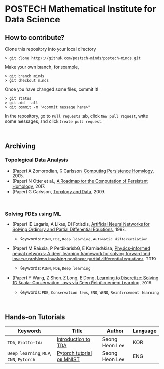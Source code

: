 # POSTECH Mathematical Institute for Data Science
## How to contribute?
Clone this repository into your local directory
~~~
> git clone https://github.com/postech-minds/postech-minds.git
~~~

Make your own branch, for example,
~~~
> git branch minds
> git checkout minds
~~~

Once you have changed some files, commit it!
~~~
> git status
> git add --all
> git commit -m "<commit message here>"
~~~

In the repository, go to `Pull requests` tab, click `New pull request`, write some messages, and click `Create pull request`.

<br>

## Archiving 
### Topological Data Analysis
- (Paper) A Zomorodian, G Carlsson, [Computing Persistence Homology](https://geometry.stanford.edu/papers/zc-cph-05/zc-cph-05.pdf), 2005.
- (Paper) N Otter et al., [A Roadmap for the Computation of Persistent Homology](https://epjdatascience.springeropen.com/articles/10.1140/epjds/s13688-017-0109-5), 2017.
- (Paper) G Carlsson, [Topology and Data](https://www.ams.org/journals/bull/2009-46-02/S0273-0979-09-01249-X/S0273-0979-09-01249-X.pdf), 2009.

<br>

### Solving PDEs using ML
- (Paper) IE Lagaris, A Likas, DI Fotiadis, [Artificial Neural Networks for Solving Ordinary and Partial Differential Equations](https://arxiv.org/abs/physics/9705023), 1998.
    - Keywords: `PINN`, `PDE`, `Deep learning`, `Automatic differentiation`

- (Paper) M Raissia, P PerdikarisbG, E Karniadakisa, [Physics-informed neural networks: A deep learning framework for solving forward and inverse problems involving nonlinear partial differential equations](https://www.sciencedirect.com/science/article/pii/S0021999118307125), 2019. 
    - Keywords: `PINN`, `PDE`, `Deep learning`

- (Paper) Y Wang, Z Shen, Z Long, B Dong, [Learning to Discretize: Solving 1D Scalar Conservation Laws via Deep Reinforcement Learning](https://arxiv.org/abs/1905.11079), 2019.
    - Keywords: `PDE`, `Conservation laws`, `ENO`, `WENO`, `Reinforcement learning`

<br>

## Hands-on Tutorials
| Keywords        | Title               | Author         | Language |
|-----------------|---------------------|----------------|----------|
| `TDA`, `Giotto-tda` | [Introduction to TDA](./tutorials/[GTDA_TUTO]01-Introduction_to_TDA.ipynb) | Seong Heon Lee | KOR      |
| `Deep learning`, `MLP`, `CNN`, `Pytorch` | [Pytorch tutorial on MNIST](./tutorials/[Pytorch_TUTO]MNIST.ipynb) | Seong Heon Lee | ENG      |

